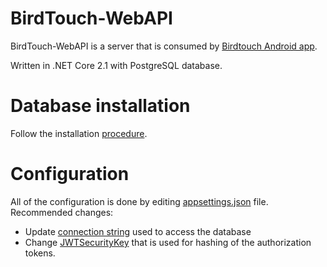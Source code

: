 # BirdTouch-WebAPI
BirdTouch-WebAPI is a server that is consumed by [Birdtouch Android app](https://github.com/ilic5000/BirdTouch-Client).

Written in .NET Core 2.1 with PostgreSQL database.
# Database installation
Follow the installation [procedure](https://github.com/ilic5000/BirdTouch-WebAPI/tree/master/BirdTouchWebAPI/DatabaseInstallScripts).
# Configuration
All of the configuration is done by editing [appsettings.json](https://github.com/ilic5000/BirdTouch-WebAPI/blob/master/BirdTouchWebAPI/appsettings.json)  file. Recommended changes:
* Update [connection string](https://github.com/ilic5000/BirdTouch-WebAPI/blob/4e485f6b6ef212a93d1acce73727e34249f25280/BirdTouchWebAPI/appsettings.json#L4) used to access the database 
* Change [JWTSecurityKey](https://github.com/ilic5000/BirdTouch-WebAPI/blob/4e485f6b6ef212a93d1acce73727e34249f25280/BirdTouchWebAPI/appsettings.json#L6) that is used for hashing of the authorization tokens.

